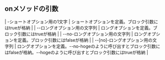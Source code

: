 ## onメソッドの引数

| -ショートオプション用の1文字 | ショートオプションを定義。ブロック引数にはtrueが格納 |
| --ロングオプション用の文字列 | ロングオプションを定義。ブロック引数にはtrueが格納 |
| --no-ロングオプション用の文字列 | ロングオプションを定義。ブロック引数にはfalseが格納 |
| --[no]-ロングオプション用の文字列 | ロングオプションを定義。--no-hogeのように呼び出すとブロック引数にはfalseが格納。--hogeのように呼び出すとブロック引数にはtrueが格納 |
